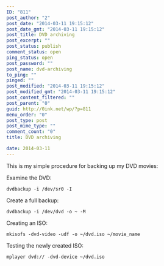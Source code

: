 ```yaml
---
ID: "811"
post_author: "2"
post_date: "2014-03-11 19:15:12"
post_date_gmt: "2014-03-11 19:15:12"
post_title: DVD archiving
post_excerpt: ""
post_status: publish
comment_status: open
ping_status: open
post_password: ""
post_name: dvd-archiving
to_ping: ""
pinged: ""
post_modified: "2014-03-11 19:15:12"
post_modified_gmt: "2014-03-11 19:15:12"
post_content_filtered: ""
post_parent: "0"
guid: http://0ink.net/wp/?p=811
menu_order: "0"
post_type: post
post_mime_type: ""
comment_count: "0"
title: DVD archiving

date: 2014-03-11
---
```


This is my simple procedure for backing up my DVD movies:

Examine the DVD:

    dvdbackup -i /dev/sr0 -I
    

Create a full backup:

    dvdbackup -i /dev/dvd -o ~ -M
    

Creating an ISO:

    mkisofs -dvd-video -udf -o ~/dvd.iso ~/movie_name
    

Testing the newly created ISO:

    mplayer dvd:// -dvd-device ~/dvd.iso

